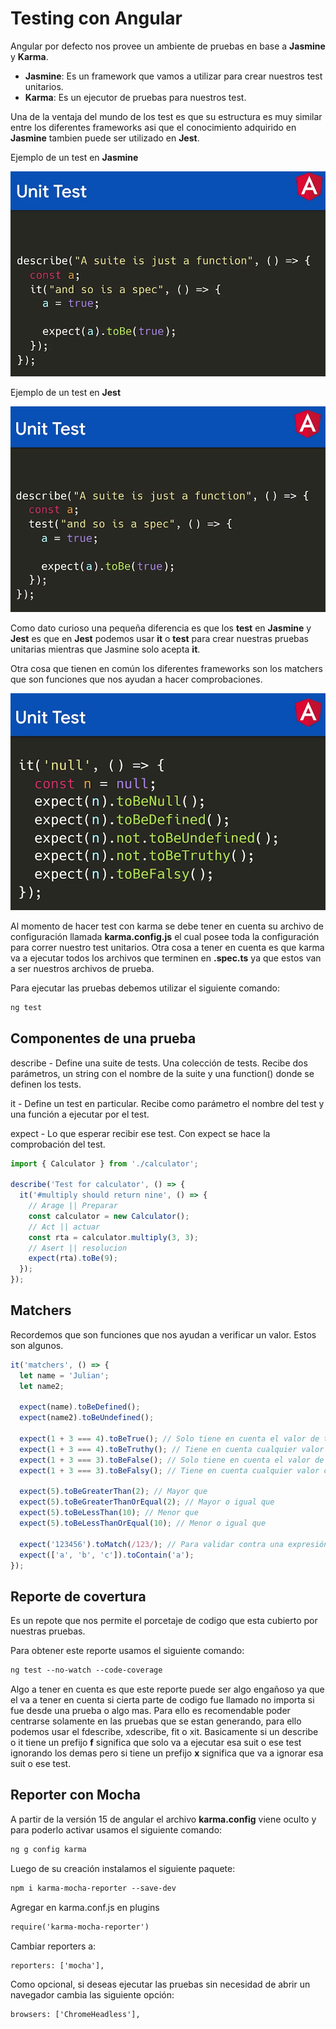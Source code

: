 # Testing con Angular

Angular por defecto nos provee un ambiente de pruebas en base a **Jasmine** y **Karma**.

- **Jasmine**: Es un framework que vamos a utilizar para crear nuestros test unitarios.
- **Karma**: Es un ejecutor de pruebas para nuestros test.

Una de la ventaja del mundo de los test es que su estructura es muy similar entre los diferentes frameworks asi que el conocimiento adquirido en **Jasmine** tambien puede ser utilizado en **Jest**.

Ejemplo de un test en **Jasmine**

![Test-Jasmine](src/assets/images/test-karma.png)

Ejemplo de un test en **Jest**

![Test-Jasmine](src/assets/images/test-jest.png)

Como dato curioso una pequeña diferencia es que los **test** en **Jasmine** y **Jest** es que en **Jest** podemos usar **it** o **test** para crear nuestras pruebas unitarias mientras que Jasmine solo acepta **it**.

Otra cosa que tienen en común los diferentes frameworks son los matchers que son funciones que nos ayudan a hacer comprobaciones.

![Test-Jasmine](src/assets/images/matchers.png)

Al momento de hacer test con karma se debe tener en cuenta su archivo de configuración llamada **karma.config.js** el cual posee toda la configuración para correr nuestro test unitarios. Otra cosa a tener en cuenta es que karma va a ejecutar todos los archivos que terminen en **.spec.ts** ya que estos van a ser nuestros archivos de prueba.

Para ejecutar las pruebas debemos utilizar el siguiente comando:

```txt
ng test
```

## Componentes de una prueba

describe - Define una suite de tests. Una colección de tests. Recibe dos parámetros, un string con el nombre de la suite y una function() donde se definen los tests.

it - Define un test en particular. Recibe como parámetro el nombre del test y una función a ejecutar por el test.

expect - Lo que esperar recibir ese test. Con expect se hace la comprobación del test.

```ts
import { Calculator } from './calculator';

describe('Test for calculator', () => {
  it('#multiply should return nine', () => {
    // Arage || Preparar
    const calculator = new Calculator();
    // Act || actuar
    const rta = calculator.multiply(3, 3);
    // Asert || resolucion
    expect(rta).toBe(9);
  });
});
```

## Matchers

Recordemos que son funciones que nos ayudan a verificar un valor. Estos son algunos.

```ts
it('matchers', () => {
  let name = 'Julian';
  let name2;

  expect(name).toBeDefined();
  expect(name2).toBeUndefined();

  expect(1 + 3 === 4).toBeTrue(); // Solo tiene en cuenta el valor de true
  expect(1 + 3 === 4).toBeTruthy(); // Tiene en cuenta cualquier valor considerado verdadero
  expect(1 + 3 === 3).toBeFalse(); // Solo tiene en cuenta el valor de false
  expect(1 + 3 === 3).toBeFalsy(); // Tiene en cuenta cualquier valor considerado falso

  expect(5).toBeGreaterThan(2); // Mayor que
  expect(5).toBeGreaterThanOrEqual(2); // Mayor o igual que
  expect(5).toBeLessThan(10); // Menor que
  expect(5).toBeLessThanOrEqual(10); // Menor o igual que

  expect('123456').toMatch(/123/); // Para validar contra una expresión regular
  expect(['a', 'b', 'c']).toContain('a');
});
```

## Reporte de covertura

Es un repote que nos permite el porcetaje de codigo que esta cubierto por nuestras pruebas.

Para obtener este reporte usamos el siguiente comando:

```txt
ng test --no-watch --code-coverage
```

Algo a tener en cuenta es que este reporte puede ser algo engañoso ya que el va a tener en cuenta si cierta parte de codigo fue llamado no importa si fue desde una prueba o algo mas. Para ello es recomendable poder centrarse solamente en las pruebas que se estan generando, para ello podemos usar el fdescribe, xdescribe, fit o xit. Basicamente si un describe o it tiene un prefijo **f** significa que solo va a ejecutar esa suit o ese test ignorando los demas pero si tiene un prefijo **x** significa que va a ignorar esa suit o ese test.

## Reporter con Mocha

A partir de la versión 15 de angular el archivo **karma.config** viene oculto y para poderlo activar usamos el siguiente comando:

```txt
ng g config karma
```

Luego de su creación instalamos el siguiente paquete:

```txt
npm i karma-mocha-reporter --save-dev
```

Agregar en karma.conf.js en plugins

```txt
require('karma-mocha-reporter')
```

Cambiar reporters a:

```txt
reporters: ['mocha'],
```

Como opcional, si deseas ejecutar las pruebas sin necesidad de abrir un navegador cambia las siguiente opción:

```txt
browsers: ['ChromeHeadless'],
```

